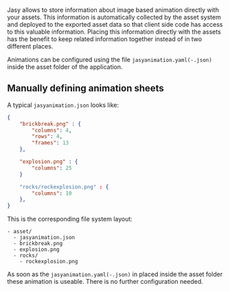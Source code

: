 Jasy allows to store information about image based animation directly with your assets. This information is automatically collected by the asset system and deployed to the exported asset data so that client side code has access to this valuable information. Placing this information directly with the assets has the benefit to keep related information together instead of in two different places.

Animations can be configured using the file `jasyanimation.yaml(-.json)` inside the asset folder of the application. 

## Manually defining animation sheets

A typical `jasyanimation.json` looks like:

```json
{
	"brickbreak.png" : {
		"columns": 4,
		"rows": 4,
		"frames": 13
	},

	"explosion.png" : {
		"columns": 25
	}

	"rocks/rockexplosion.png" : {
		"columns": 10
	},
}

```

This is the corresponding file system layout:

```
- asset/
  - jasyanimation.json
  - brickbreak.png
  - explosion.png
  - rocks/
    - rockexplosion.png
```

As soon as the `jasyanimation.yaml(-.json)` in placed inside the asset folder these animation is useable. There is no further configuration needed.
